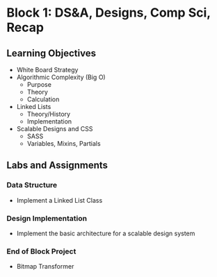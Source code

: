 # Block 1: DS&A, Designs, Comp Sci, Recap

## Learning Objectives
* White Board Strategy
* Algorithmic Complexity (Big O)
  * Purpose
  * Theory
  * Calculation
* Linked Lists
  * Theory/History
  * Implementation
* Scalable Designs and CSS
  * SASS
  * Variables, Mixins, Partials

## Labs and Assignments

### Data Structure
* Implement a Linked List Class

### Design Implementation
* Implement the basic architecture for a scalable design system

### End of Block Project
* Bitmap Transformer
